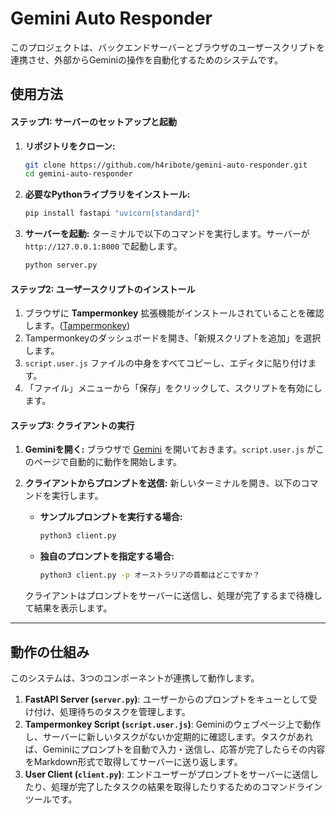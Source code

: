 # Gemini Auto Responder

このプロジェクトは、バックエンドサーバーとブラウザのユーザースクリプトを連携させ、外部からGeminiの操作を自動化するためのシステムです。

## 使用方法

#### ステップ1: サーバーのセットアップと起動

1.  **リポジトリをクローン:**
    ```bash
    git clone https://github.com/h4ribote/gemini-auto-responder.git
    cd gemini-auto-responder
    ```

2.  **必要なPythonライブラリをインストール:**
    ```bash
    pip install fastapi "uvicorn[standard]"
    ```

3.  **サーバーを起動:**
    ターミナルで以下のコマンドを実行します。サーバーが `http://127.0.0.1:8000` で起動します。
    ```bash
    python server.py
    ```

#### ステップ2: ユーザースクリプトのインストール

1.  ブラウザに **Tampermonkey** 拡張機能がインストールされていることを確認します。([Tampermonkey](https://www.tampermonkey.net/))
2.  Tampermonkeyのダッシュボードを開き、「新規スクリプトを追加」を選択します。
3.  `script.user.js` ファイルの中身をすべてコピーし、エディタに貼り付けます。
4.  「ファイル」メニューから「保存」をクリックして、スクリプトを有効にします。

#### ステップ3: クライアントの実行

1.  **Geminiを開く:**
    ブラウザで [Gemini](https://gemini.google.com/app) を開いておきます。`script.user.js` がこのページで自動的に動作を開始します。

2.  **クライアントからプロンプトを送信:**
    新しいターミナルを開き、以下のコマンドを実行します。
    
    * **サンプルプロンプトを実行する場合:**
        ```bash
        python3 client.py
        ```

    * **独自のプロンプトを指定する場合:**
        ```bash
        python3 client.py -p オーストラリアの首都はどこですか？
        ```
    
    クライアントはプロンプトをサーバーに送信し、処理が完了するまで待機して結果を表示します。

---

## 動作の仕組み

このシステムは、3つのコンポーネントが連携して動作します。

1.  **FastAPI Server (`server.py`)**: ユーザーからのプロンプトをキューとして受け付け、処理待ちのタスクを管理します。
2.  **Tampermonkey Script (`script.user.js`)**: Geminiのウェブページ上で動作し、サーバーに新しいタスクがないか定期的に確認します。タスクがあれば、Geminiにプロンプトを自動で入力・送信し、応答が完了したらその内容をMarkdown形式で取得してサーバーに送り返します。
3.  **User Client (`client.py`)**: エンドユーザーがプロンプトをサーバーに送信したり、処理が完了したタスクの結果を取得したりするためのコマンドラインツールです。
